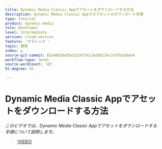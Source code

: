 ```yaml
---
title: Dynamic Media Classic Appでアセットをダウンロードする方法
description: Dynamic Media Classic Appでのアセットのダウンロード手順
type: Tutorial
product: dynamic-media
role: Developer
level: Intermediate
version: cloud-service
feature: 'クラシック '
topic: 開発
index: y
source-git-commit: 65a40826d3be322673e116d98124c3cbfb1d6eb4
workflow-type: tm+mt
source-wordcount: '43'
ht-degree: 4%

---
```



# Dynamic Media Classic Appでアセットをダウンロードする方法

*このビデオでは、Dynamic Media Classic Appでアセットをダウンロードする手順について説明します。*

>[!VIDEO](https://video.tv.adobe.com/v/335458?quality=9&learn=on)

